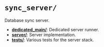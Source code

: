 # `sync_server/`

Database sync server.

* [**dedicated_main/**](./dedicated_main): Dedicated server runner.
* [**server/**](./server): Server implementation.
* [**tests/**](./tests): Various tests for the server stack.